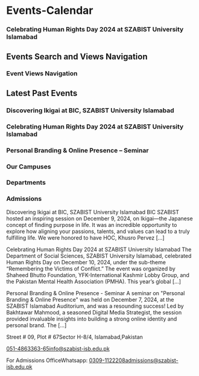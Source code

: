 # Events-Calendar

### Celebrating Human Rights Day 2024 at SZABIST University Islamabad

## Events Search and Views Navigation

### Event Views Navigation

## Latest Past Events

### Discovering Ikigai at BIC, SZABIST University Islamabad

### Celebrating Human Rights Day 2024 at SZABIST University Islamabad

### Personal Branding & Online Presence – Seminar

### Our Campuses

### Departments

### Admissions

Discovering Ikigai at BIC, SZABIST University Islamabad BIC SZABIST hosted an inspiring session on December 9, 2024, on Ikigai—the Japanese concept of finding purpose in life. It was an incredible opportunity to explore how aligning your passions, talents, and values can lead to a truly fulfilling life. We were honored to have HOC, Khusro Pervez […]

Celebrating Human Rights Day 2024 at SZABIST University Islamabad The Department of Social Sciences, SZABIST University Islamabad, celebrated Human Rights Day on December 10, 2024, under the sub-theme “Remembering the Victims of Conflict.” The event was organized by Shaheed Bhutto Foundation, YFK-International Kashmir Lobby Group, and the Pakistan Mental Health Association (PMHA). This year’s global […]

Personal Branding & Online Presence - Seminar A seminar on "Personal Branding & Online Presence" was held on December 7, 2024, at the SZABIST Islamabad Auditorium, and was a resounding success! Led by Bakhtawar Mahmood, a seasoned Digital Media Strategist, the session provided invaluable insights into building a strong online identity and personal brand. The […]

Street # 09, Plot # 67Sector H-8/4, Islamabad,Pakistan

051-4863363-65info@szabist-isb.edu.pk

For Admissions OfficeWhatsapp: 0309-1122208admissions@szabist-isb.edu.pk

